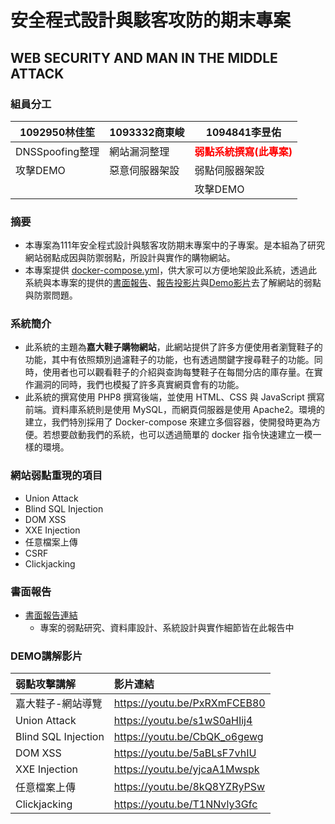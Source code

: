 # 安全程式設計與駭客攻防的期末專案
## WEB SECURITY AND MAN IN THE MIDDLE ATTACK
### 組員分工
| 1092950林佳笙          | 1093332商東峻      | 1094841李昱佑       |
| ------------------ | -------------- | -------------- |
| DNSSpoofing整理 | 網站漏洞整理   | <font color=red>**弱點系統撰寫(此專案)**</font>  |
| 攻擊DEMO        | 惡意伺服器架設 | 弱點伺服器架設 |
|                    |                |      攻擊DEMO          |
### 摘要
* 本專案為111年安全程式設計與駭客攻防期末專案中的子專案。是本組為了研究網站弱點成因與防禦弱點，所設計與實作的購物網站。
* 本專案提供 [docker-compose.yml](docker-compose.yml)，供大家可以方便地架設此系統，透過此系統與本專案的提供的[書面報告](written_report/secpro111_3.pdf)、[報告投影片](written_report/ppt/安全程設-期末報告.pptx)與[Demo影片](https://www.youtube.com/playlist?list=PLlDAg2OMNro45wriUOYRpLBdj4mP4ZhXz)去了解網站的弱點與防禦問題。
### 系統簡介
* 此系統的主題為**嘉大鞋子購物網站**，此網站提供了許多方便使用者瀏覽鞋子的功能，其中有依照類別過濾鞋子的功能，也有透過關鍵字搜尋鞋子的功能。同時，使用者也可以觀看鞋子的介紹與查詢每雙鞋子在每間分店的庫存量。在實作漏洞的同時，我們也模擬了許多真實網頁會有的功能。
* 此系統的撰寫使用 PHP8 撰寫後端，並使用 HTML、CSS 與 JavaScript 撰寫前端。資料庫系統則是使用 MySQL，而網頁伺服器是使用 Apache2。環境的建立，我們特別採用了 Docker-compose 來建立多個容器，使開發時更為方便。若想要啟動我們的系統，也可以透過簡單的 docker 指令快速建立一模一樣的環境。
### 網站弱點重現的項目
* Union Attack 
* Blind SQL Injection
* DOM XSS  
* XXE Injection
* 任意檔案上傳
* CSRF
* Clickjacking
### 書面報告
* [書面報告連結](written_report/secpro111_3.pdf)
    * 專案的弱點研究、資料庫設計、系統設計與實作細節皆在此報告中
### DEMO講解影片
| 弱點攻擊講解        | 影片連結                     |
|:------------------- |:---------------------------- |
| 嘉大鞋子-網站導覽   | https://youtu.be/PxRXmFCEB80 |
| Union Attack        | https://youtu.be/s1wS0aHIij4 |
| Blind SQL Injection | https://youtu.be/CbQK_o6gewg |
| DOM XSS             | https://youtu.be/5aBLsF7vhIU |
| XXE Injection       | https://youtu.be/yjcaA1Mwspk |
| 任意檔案上傳        | https://youtu.be/8kQ8YZRyPSw |
| Clickjacking        | https://youtu.be/T1NNvly3Gfc |